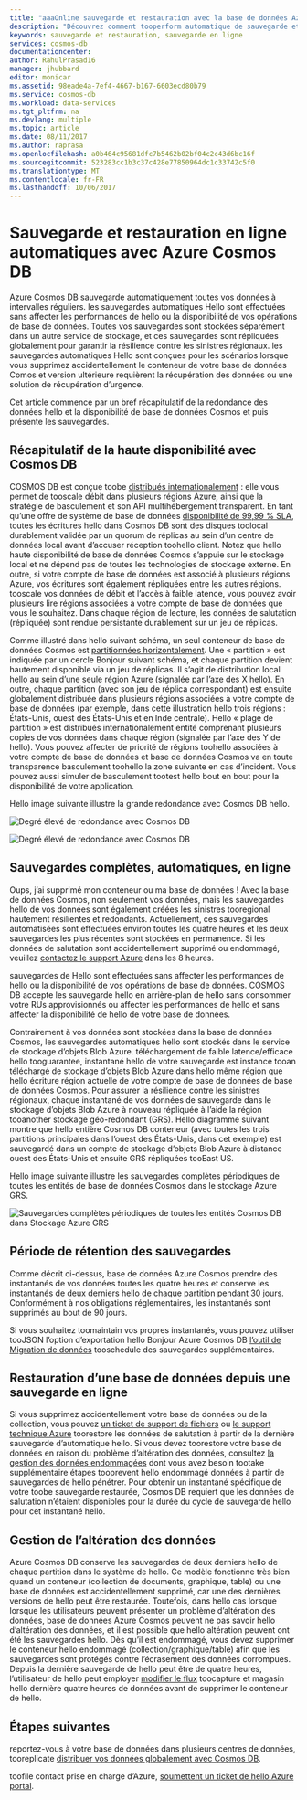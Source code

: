 ```yaml
---
title: "aaaOnline sauvegarde et restauration avec la base de données Azure Cosmos | Documents Microsoft"
description: "Découvrez comment tooperform automatique de sauvegarde et de restauration sur une base de données de la base de données Azure Cosmos."
keywords: sauvegarde et restauration, sauvegarde en ligne
services: cosmos-db
documentationcenter: 
author: RahulPrasad16
manager: jhubbard
editor: monicar
ms.assetid: 98eade4a-7ef4-4667-b167-6603ecd80b79
ms.service: cosmos-db
ms.workload: data-services
ms.tgt_pltfrm: na
ms.devlang: multiple
ms.topic: article
ms.date: 08/11/2017
ms.author: raprasa
ms.openlocfilehash: a0b464c95681dfc7b5462b02bf04c2c43d6bc16f
ms.sourcegitcommit: 523283cc1b3c37c428e77850964dc1c33742c5f0
ms.translationtype: MT
ms.contentlocale: fr-FR
ms.lasthandoff: 10/06/2017
---
```

# <a name="automatic-online-backup-and-restore-with-azure-cosmos-db"></a>Sauvegarde et restauration en ligne automatiques avec Azure Cosmos DB
Azure Cosmos DB sauvegarde automatiquement toutes vos données à intervalles réguliers. les sauvegardes automatiques Hello sont effectuées sans affecter les performances de hello ou la disponibilité de vos opérations de base de données. Toutes vos sauvegardes sont stockées séparément dans un autre service de stockage, et ces sauvegardes sont répliquées globalement pour garantir la résilience contre les sinistres régionaux. les sauvegardes automatiques Hello sont conçues pour les scénarios lorsque vous supprimez accidentellement le conteneur de votre base de données Comos et version ultérieure requièrent la récupération des données ou une solution de récupération d’urgence.  

Cet article commence par un bref récapitulatif de la redondance des données hello et la disponibilité de base de données Cosmos et puis présente les sauvegardes. 

## <a name="high-availability-with-cosmos-db---a-recap"></a>Récapitulatif de la haute disponibilité avec Cosmos DB
COSMOS DB est conçue toobe [distribués internationalement](distribute-data-globally.md) : elle vous permet de tooscale débit dans plusieurs régions Azure, ainsi que la stratégie de basculement et son API multihébergement transparent. En tant qu’une offre de système de base de données [disponibilité de 99,99 % SLA](https://azure.microsoft.com/support/legal/sla/cosmos-db), toutes les écritures hello dans Cosmos DB sont des disques toolocal durablement validée par un quorum de réplicas au sein d’un centre de données local avant d’accuser réception toohello client. Notez que hello haute disponibilité de base de données Cosmos s’appuie sur le stockage local et ne dépend pas de toutes les technologies de stockage externe. En outre, si votre compte de base de données est associé à plusieurs régions Azure, vos écritures sont également répliquées entre les autres régions. tooscale vos données de débit et l’accès à faible latence, vous pouvez avoir plusieurs lire régions associées à votre compte de base de données que vous le souhaitez. Dans chaque région de lecture, les données de salutation (répliquée) sont rendue persistante durablement sur un jeu de réplicas.  

Comme illustré dans hello suivant schéma, un seul conteneur de base de données Cosmos est [partitionnées horizontalement](partition-data.md). Une « partition » est indiquée par un cercle Bonjour suivant schéma, et chaque partition devient hautement disponible via un jeu de réplicas. Il s’agit de distribution local hello au sein d’une seule région Azure (signalée par l’axe des X hello). En outre, chaque partition (avec son jeu de réplica correspondant) est ensuite globalement distribuée dans plusieurs régions associées à votre compte de base de données (par exemple, dans cette illustration hello trois régions : États-Unis, ouest des États-Unis et en Inde centrale). Hello « plage de partition » est distribués internationalement entité comprenant plusieurs copies de vos données dans chaque région (signalée par l’axe des Y de hello). Vous pouvez affecter de priorité de régions toohello associées à votre compte de base de données et base de données Cosmos va en toute transparence basculement toohello la zone suivante en cas d’incident. Vous pouvez aussi simuler de basculement tootest hello bout en bout pour la disponibilité de votre application.  

Hello image suivante illustre la grande redondance avec Cosmos DB hello.

![Degré élevé de redondance avec Cosmos DB](./media/online-backup-and-restore/redundancy.png)

![Degré élevé de redondance avec Cosmos DB](./media/online-backup-and-restore/global-distribution.png)

## <a name="full-automatic-online-backups"></a>Sauvegardes complètes, automatiques, en ligne
Oups, j’ai supprimé mon conteneur ou ma base de données ! Avec la base de données Cosmos, non seulement vos données, mais les sauvegardes hello de vos données sont également créées les sinistres tooregional hautement résilientes et redondants. Actuellement, ces sauvegardes automatisées sont effectuées environ toutes les quatre heures et les deux sauvegardes les plus récentes sont stockées en permanence. Si les données de salutation sont accidentellement supprimé ou endommagé, veuillez [contactez le support Azure](https://azure.microsoft.com/support/options/) dans les 8 heures. 

sauvegardes de Hello sont effectuées sans affecter les performances de hello ou la disponibilité de vos opérations de base de données. COSMOS DB accepte les sauvegarde hello en arrière-plan de hello sans consommer votre RUs approvisionnés ou affecter les performances de hello et sans affecter la disponibilité de hello de votre base de données. 

Contrairement à vos données sont stockées dans la base de données Cosmos, les sauvegardes automatiques hello sont stockés dans le service de stockage d’objets Blob Azure. téléchargement de faible latence/efficace hello tooguarantee, instantané hello de votre sauvegarde est instance tooan téléchargé de stockage d’objets Blob Azure dans hello même région que hello écriture région actuelle de votre compte de base de données de base de données Cosmos. Pour assurer la résilience contre les sinistres régionaux, chaque instantané de vos données de sauvegarde dans le stockage d’objets Blob Azure à nouveau répliquée à l’aide la région tooanother stockage géo-redondant (GRS). Hello diagramme suivant montre que hello entière Cosmos DB conteneur (avec toutes les trois partitions principales dans l’ouest des États-Unis, dans cet exemple) est sauvegardé dans un compte de stockage d’objets Blob Azure à distance ouest des États-Unis et ensuite GRS répliquées tooEast US. 

Hello image suivante illustre les sauvegardes complètes périodiques de toutes les entités de base de données Cosmos dans le stockage Azure GRS.

![Sauvegardes complètes périodiques de toutes les entités Cosmos DB dans Stockage Azure GRS](./media/online-backup-and-restore/automatic-backup.png)

## <a name="backup-retention-period"></a>Période de rétention des sauvegardes
Comme décrit ci-dessus, base de données Azure Cosmos prendre des instantanés de vos données toutes les quatre heures et conserve les instantanés de deux derniers hello de chaque partition pendant 30 jours. Conformément à nos obligations réglementaires, les instantanés sont supprimés au bout de 90 jours.

Si vous souhaitez toomaintain vos propres instantanés, vous pouvez utiliser tooJSON l’option d’exportation hello Bonjour Azure Cosmos DB [l’outil de Migration de données](import-data.md#export-to-json-file) tooschedule des sauvegardes supplémentaires. 

## <a name="restoring-a-database-from-an-online-backup"></a>Restauration d’une base de données depuis une sauvegarde en ligne
Si vous supprimez accidentellement votre base de données ou de la collection, vous pouvez [un ticket de support de fichiers](https://portal.azure.com/?#blade/Microsoft_Azure_Support/HelpAndSupportBlade) ou [le support technique Azure](https://azure.microsoft.com/support/options/) toorestore les données de salutation à partir de la dernière sauvegarde d’automatique hello. Si vous devez toorestore votre base de données en raison du problème d’altération des données, consultez [la gestion des données endommagées](#handling-data-corruption) dont vous avez besoin tootake supplémentaire étapes tooprevent hello endommagé données à partir de sauvegardes de hello pénétrer. Pour obtenir un instantané spécifique de votre toobe sauvegarde restaurée, Cosmos DB requiert que les données de salutation n’étaient disponibles pour la durée du cycle de sauvegarde hello pour cet instantané hello.

## <a name="handling-data-corruption"></a>Gestion de l’altération des données
Azure Cosmos DB conserve les sauvegardes de deux derniers hello de chaque partition dans le système de hello. Ce modèle fonctionne très bien quand un conteneur (collection de documents, graphique, table) ou une base de données est accidentellement supprimé, car une des dernières versions de hello peut être restaurée. Toutefois, dans hello cas lorsque lorsque les utilisateurs peuvent présenter un problème d’altération des données, base de données Azure Cosmos peuvent ne pas savoir hello d’altération des données, et il est possible que hello altération peuvent ont été les sauvegardes hello. Dès qu’il est endommagé, vous devez supprimer le conteneur hello endommagé (collection/graphique/table) afin que les sauvegardes sont protégés contre l’écrasement des données corrompues. Depuis la dernière sauvegarde de hello peut être de quatre heures, l’utilisateur de hello peut employer [modifier le flux](change-feed.md) toocapture et magasin hello dernière quatre heures de données avant de supprimer le conteneur de hello.

## <a name="next-steps"></a>Étapes suivantes

reportez-vous à votre base de données dans plusieurs centres de données, tooreplicate [distribuer vos données globalement avec Cosmos DB](distribute-data-globally.md). 

toofile contact prise en charge d’Azure, [soumettent un ticket de hello Azure portal](https://portal.azure.com/?#blade/Microsoft_Azure_Support/HelpAndSupportBlade).

